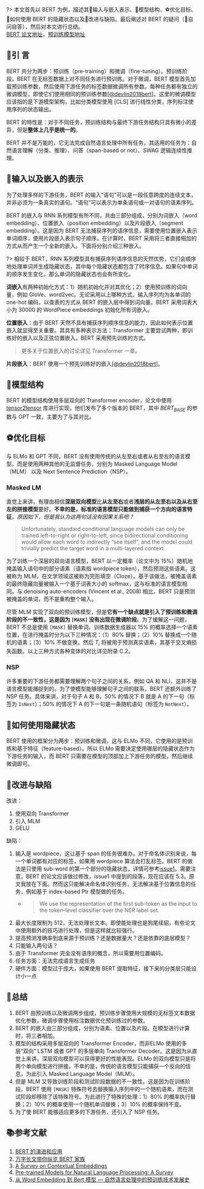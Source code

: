 ?> 本文首先以 BERT 为例，描述其📔输入与嵌入表示、🧬模型结构、⚽优化目标、🍺如何使用 BERT 的隐藏状态以及🐞改进与缺陷。最后阐述对 BERT 的疑问（🚀自问自答），然后对本文进行总结。  
[BERT 论文地址](https://arxiv.org/pdf/1810.04805.pdf)，[预训练模型地址](https://github.com/google-research/bert#pre-trained-models)

## 🔖引 言
BERT 共分为两步：预训练（pre-training）和微调（fine-tuning）。预训练阶段，BERT 在无标签数据上对不同任务进行预训练。对于微调，BERT 模型首先加载预训练参数，然后使用下游任务的标签数据微调所有参数。每种任务都有独立的微调模型，即使它们使用相同的预训练参数[[@devlin2018bert]](#devlin2018bert)。这里的微调模型应该指的是下游模型架构，比如分类模型使用 [CLS] 进行线性分类，序列标注使用序列的状态输出。

BERT 的特性是：对于不同任务，预训练结构与最终下游任务结构只具有微小的差异，但是**整体上几乎是统一的**。

BERT 并不是万能的，它无法完成自然语言处理中所有任务，其适用的任务为：自然语言理解（分类、推理）、问答（span-based or not）、SWAG 逻辑连续性推理。

## 💉输入以及嵌入的表示
为了处理多样的下游任务，BERT 的输入“语句”可以是一段任意跨度的连续文本，并非必须为一条真实的语句。“语句”可以表示为单条语句或一对语句的语素序列。

BERT 的嵌入与 RNN 系列模型有所不同，共由三部分组成，分别为词嵌入（word embedding）、位置嵌入（position embedding）以及片段嵌入（segment embedding）。这是因为 BERT 无法捕获序列的语序信息，需要使用位置嵌入表示单词顺序，使用片段嵌入表示句子顺序。在计算时，BERT 采用将三者直接相加的方式从而产生一个全新的嵌入。下面将分别介绍三种嵌入。

?> 相较于 BERT，RNN 系列模型具有捕获序列语序信息的天然优势，它们会顺序地处理单词并生成隐藏状态，其中每个隐藏状态都包含了时序信息。如果句中单词的顺序发生变化，那么单词的隐藏状态也会有所变化。

**词嵌入**有两种初始化方式：1）随机初始化并对其优化；2）使用预训练的词向量，例如 GloVe、word2vec。无论采用以上哪种方式，输入序列均为各单词的 one-hot 编码，以查表的方式从 BERT 的嵌入层中得到词向量。BERT 采用词表大小为 30000 的 WordPiece embeddings 初始化所有词嵌入。

**位置嵌入**：由于 BERT 天然不具有捕获序列顺序信息的能力，因此如何表示位置嵌入就显得至关重要。其具有多种表示方法：Transformer 主要尝试两种，即训练好的嵌入以及正弦位置嵌入。BERT 采用预先训练的方式。

> 更多关于位置嵌入的讨论详见 Transformer 一章。

**片段嵌入**：BERT 使用一个预先训练好的嵌入[[@devlin2018bert]](#devlin2018bert)。

## 🧬模型结构
BERT 的模型结构使用多层双向的 Transformer encoder，论文中使用 [tensor2tensor](https://github.com/tensorflow/tensor2tensor) 库进行实现，他们发布了多个版本的 BERT，其中 $BERT_{BASE}$ 的参数与 GPT 一致，主要为了与其对比。

## ⚽优化目标
与 ELMo 和 GPT 不同，BERT 没有使用传统的从左至右或者从右至左的语言模型。而是使用两种其他的无监督任务，分别为 Masked Language Model（MLM） 以及  Next Sentence Prediction（NSP）。

### Masked LM
直觉上来讲，有理由相信**深层双向模型**比**从左至右**或者**浅层的从左至右以及从右至左的拼接模型**要好。**不幸的是，标准的语言模型只能做到捕获一个方向的语言特征**，*原因如下，但是我认为这两句话没有因果关系吧？*

> Unfortunately, standard conditional language models can only be trained left-to-right or right-to-left, since bidirectional conditioning would allow each word to indirectly “see itself”, and the model could trivially predict the target word in a multi-layered context.

为了训练一个深层的双向语言模型，BERT 以一定概率（论文中为 15%）随机地掩盖输入语句中的部分语素（语素指 wordpiece token），然后预测这些语素。这被称为 MLM，在文学领域这被称为完形填空（Cloze）。基于该做法，被掩盖语素的最终隐藏向量被输入一个基于词表大小的 softmax，这与标准的语言模型相同。与 denoising auto-encoders (Vincent et al., 2008) 相比，BERT 只是预测被掩盖的单词，而不是重构整个输入。

尽管 MLM 实现了双向的预训练模型，但是**它有一个缺点就是引入了预训练和微调阶段的不一致性，这是因为 `[MASK]` 没有出现在微调阶段**。为了缓解这一问题，BERT 不总是使用 `[MASK]` 替换单词。训练数据生成器以 15% 的概率选择一个语素位置，在进行掩盖时分为以下三种情况：（1）80% 替换；（2）10% 替换成一个随机的语素；（3）10% 不做变换。然后 $T_i$ 将被用于预测真实语素，其基于交叉熵损失函数。以上三种方式各种变体的对比详见附录 C.2。

### NSP
许多重要的下游任务都需要理解两个句子之间的关系，例如 QA 和 NLI，这并不是语言模型能捕捉到的。为了使模型能够理解句子之间的联系，BERT 还额外训练了 NSP 任务。具体来讲，对于句子 A 和 B，50% 的情况下 B 就是 A 的下一句（标签为 `IsNext`）；50% 的情况下 A 的下一句是一条随机语句（标签为 `NotNext`）。

## 🍺如何使用隐藏状态
BERT 使用的框架分为两步：预训练和微调，这与 ELMo 不同，它使用的是预训练和基于特征（feature-based）。所以 ELMo 需要决定使用哪层的隐藏状态作为下游任务的输入，而 BERT 只需要在模型的顶部加上下游任务的模型，然后继续微调即可。

## 🐞改进与缺陷
改进：  
1. 使用双向 Transformer
2. 引入 MLM
3. GELU

缺陷：  
1. 输入是 wordpiece，这让基于 span 的任务很难办。对于命名体识别来说，每一个单词都有对应的标签，如果用 wordpiece 算法会打乱标签。BERT 的做法是只使用 sub-word 的第一个部分的隐藏状态，详情可参考[issue1](https://github.com/huggingface/transformers/issues/323)。需要注意，BERT 的论文应该做过修改，issue1 中提到的段落，现在应该在 5.3。原文我放在下面。然而这只能解决命名体识别任务，无法解决基于位置信息的任务，例如基于 index-based Ptr 模型做的任务。
	- > We use the representation of the first sub-token as the input to the token-level classifier over the NER label set.
1. 最大长度限制为 512，无法处理长文本。即使能处理也是狗尾续貂，有些论文中使用额外的技巧进行处理，但是这样就比较强行。
2. 提高预测准确率到底来源于预训练？还是数据量大？还是依靠的底层模型？
3. 只能输入两句话？
4. 由于 Transformer 完全没有语序的概念，所以需要用位置编码。
5. 任务方面：无法完成语言生成任务
7. 硬件方面：模型过于庞大，如果使用 BERT 提取特征，接下来的分类层只能设计小一点

## 📔总结
1. BERT 由预训练以及微调两步组成，预训练步骤使用大规模的无标签文本数据优化参数，微调步骤使用标注数据优化预训练过的参数。
2. BERT 的嵌入由三部分组成，分别为语素、位置以及片段。在模型进行计算时，将三者相加。
3. 模型的结构采用多层双向的 Transformer Encoder，而非ELMo 使用的多层“双向” LSTM 或者 GPT 的多层单向 Transformer Decoder。这是因为从直觉上来讲，深层双向模型可以获得更好的性能表现。ELMo 的双向模型只是将两个单向模型进行拼接。不幸的是，传统的语言模型只能捕获一个反向的信息，为此引入 Masked Language Model（MLM）。
4. 但是 MLM 又导致训练阶段和测试阶段数据的不一致性。这是因为在训练阶段，BERT 使用 `[MASK]` 特殊符号去替换输入序列中的一个随机语素，而在测试阶段却移除了该特殊符号。为此进行了特殊的处理：1）80% 的概率执行替换；2）10% 的概率使用一个随机单词替换；3）10% 的概率保持不变。
5. 为了使 BERT 能够适应更多的下游任务，还引入了 NSP 任务。

## 📚参考文献
1. [BERT 的演进和应用](https://mp.weixin.qq.com/s?__biz=MjM5ODkzMzMwMQ==&mid=2650411744&idx=2&sn=1db39446e4e91299f9ba8c1d4eeb5983&chksm=becd94ba89ba1dac221e2092cb1a12ecb1a5a704b6ae5cebd2649adc1a903355b95567ab484e&mpshare=1&scene=1&srcid=&sharer_sharetime=1572502447054&sharer_shareid=68f8b84d7a46cc216b0afdc45278d6be&key=8a4bbb55c6c79ce6c9104a6cfe5de2a3d1b8fa801c35e22e74b62948f50b6684c3f06195815e8712080977db6cec80fca5adfc95c9bc6fa848b8e68b41df13d8610e8d6c283ee2392b30de5cdae504bb&ascene=1&uin=MTQxMTUzMzk2MA%3D%3D&devicetype=Windows+10&version=62070152&lang=en&pass_ticket=pZijWLQmmCpNBDcjO4cUImTRWv1ZWLG4JENv1zUqjhXnUnShPGofPjjR%2Bkv1cozV)
2. [万字长文带你纵览 BERT 家族](https://zhuanlan.zhihu.com/p/145119424)
3. [A Survey on Contextual Embeddings](https://arxiv.org/pdf/2003.07278.pdf)
4. [Pre-trained Models for Natural Language Processing: A Survey](https://arxiv.org/pdf/2003.08271.pdf)
5. [从 Word Embedding 到 Bert 模型 — 自然语言处理中的预训练技术发展史](https://zhuanlan.zhihu.com/p/49271699)

<textarea id="bibtex_input" style="display:none;">
@article{devlin2018bert,
  title={Bert: Pre-training of deep bidirectional transformers for language understanding},
  author={Devlin, Jacob and Chang, Ming-Wei and Lee, Kenton and Toutanova, Kristina},
  journal={arXiv preprint arXiv:1810.04805},
  year={2018}
}
</textarea>



